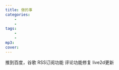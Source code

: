 ```yaml
---
title: 做的事
categories: 
    - 
    - 
tags: 
    - 
    - 
mp3: 
cover: 
---
```


推到百度，谷歌
RSS订阅功能 
评论功能修复
live2d更新
